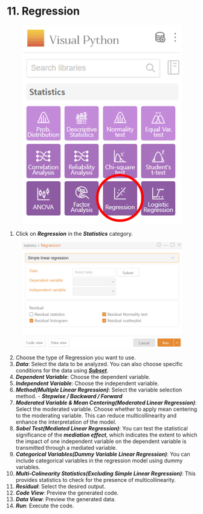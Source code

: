 # 11. Regression

<figure><img src="../.gitbook/assets/image (314).png" alt="" width="455"><figcaption></figcaption></figure>

1. Click on _**Regression**_ in the _**Statistics**_ category.

<figure><img src="../.gitbook/assets/image (315).png" alt="" width="563"><figcaption></figcaption></figure>

2. Choose the type of Regression you want to use.
3. _**Data**_: Select the data to be analyzed. You can also choose specific conditions for the data using [_**Subset**_](../data-analysis/5.-subset.md).
4. _**Dependent Variable**_: Choose the dependent variable.
5. _**Independent Variable**_: Choose the independent variable.
6. _**Method(Multiple Linear Regression)**_: Select the variable selection method. - _**Stepwise / Backward / Forward**_
7. _**Moderated Variable & Mean Centering(Moderated Linear Regression)**_: Select the moderated variable. Choose whether to apply mean centering to the moderating variable. This can reduce multicollinearity and enhance the interpretation of the model.
8. _**Sobel Test(Mediated Linear Regression)**_: You can test the statistical significance of the _**mediation effect**_, which indicates the extent to which the impact of one independent variable on the dependent variable is transmitted through a mediated variable.
9. _**Categorical Variables(Dummy Variable Linear Regression)**_: You can include categorical variables in the regression model using dummy variables.
10. _**Multi-Colinearity Statistics(Excluding Simple Linear Regression)**_: This provides statistics to check for the presence of multicollinearity.
11. _**Residual**_: Select the desired output.
12. _**Code View**_: Preview the generated code.
13. _**Data View**_: Preview the generated data.
14. _**Run**_: Execute the code.

